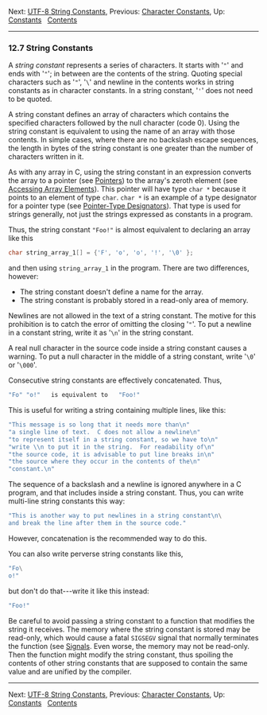 Next: [UTF-8 String Constants](UTF_002d8-String-Constants.md),
Previous: [Character Constants](Character-Constants.md), Up:
[Constants](Constants.md)  
[Contents](index.md#SEC_Contents "Table of contents")  

------------------------------------------------------------------------


### 12.7 String Constants 


A *string constant* represents a series of characters. It starts with
'`"`' and ends with '`"`'; in between are the contents
of the string. Quoting special characters such as '`"`',
'`\`' and newline in the contents works in string constants as
in character constants. In a string constant, '`'`' does not
need to be quoted.

A string constant defines an array of characters which contains the
specified characters followed by the null character (code 0). Using the
string constant is equivalent to using the name of an array with those
contents. In simple cases, where there are no backslash escape
sequences, the length in bytes of the string constant is one greater
than the number of characters written in it.

As with any array in C, using the string constant in an expression
converts the array to a pointer (see [Pointers](Pointers.md)) to the
array's zeroth element (see [Accessing Array
Elements](Accessing-Array-Elements.md)). This pointer will have type
`char *` because it points to an element of type `char`. `char *` is an
example of a type designator for a pointer type (see [Pointer-Type
Designators](Pointer-Type-Designators.md)). That type is used for
strings generally, not just the strings expressed as constants in a
program.

Thus, the string constant `"Foo!"` is almost equivalent to declaring an
array like this

``` C
char string_array_1[] = {'F', 'o', 'o', '!', '\0' };
```

and then using `string_array_1` in the program. There are two
differences, however:

-   The string constant doesn't define a name for the array.
-   The string constant is probably stored in a read-only area of
    memory.

Newlines are not allowed in the text of a string constant. The motive
for this prohibition is to catch the error of omitting the closing
'`"`'. To put a newline in a constant string, write it as
'`\n`' in the string constant.

A real null character in the source code inside a string constant causes
a warning. To put a null character in the middle of a string constant,
write '`\0`' or '`\000`'.

Consecutive string constants are effectively concatenated. Thus,

``` C
"Fo" "o!"   is equivalent to   "Foo!"
```

This is useful for writing a string containing multiple lines, like
this:

``` C
"This message is so long that it needs more than\n"
"a single line of text.  C does not allow a newline\n"
"to represent itself in a string constant, so we have to\n"
"write \\n to put it in the string.  For readability of\n"
"the source code, it is advisable to put line breaks in\n"
"the source where they occur in the contents of the\n"
"constant.\n"
```

The sequence of a backslash and a newline is ignored anywhere in a C
program, and that includes inside a string constant. Thus, you can write
multi-line string constants this way:

``` C
"This is another way to put newlines in a string constant\n\
and break the line after them in the source code."
```

However, concatenation is the recommended way to do this.

You can also write perverse string constants like this,

``` C
"Fo\
o!"
```

but don't do that---write it like this instead:

``` C
"Foo!"
```

Be careful to avoid passing a string constant to a function that
modifies the string it receives. The memory where the string constant is
stored may be read-only, which would cause a fatal `SIGSEGV` signal that
normally terminates the function (see [Signals](Signals.md). Even
worse, the memory may not be read-only. Then the function might modify
the string constant, thus spoiling the contents of other string
constants that are supposed to contain the same value and are unified by
the compiler.

------------------------------------------------------------------------

Next: [UTF-8 String Constants](UTF_002d8-String-Constants.md),
Previous: [Character Constants](Character-Constants.md), Up:
[Constants](Constants.md)  
[Contents](index.md#SEC_Contents "Table of contents")  
